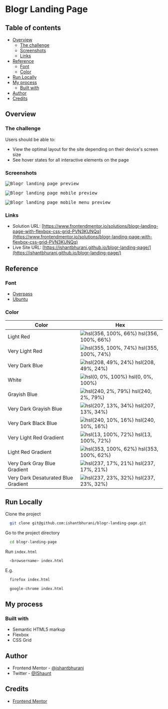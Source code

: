 # Blogr Landing Page

## Table of contents

- [Overview](#overview)
  - [The challenge](#the-challenge)
  - [Screenshots](#screenshots)
  - [Links](#links)
- [Reference](#reference)
  - [Font](#font)
  - [Color](#color)
- [Run Locally](#run-locally)
- [My process](#my-process)
  - [Built with](#built-with)
- [Author](#author)
- [Credits](#credits)

## Overview

### The challenge

Users should be able to:

- View the optimal layout for the site depending on their device's screen size
- See hover states for all interactive elements on the page

### Screenshots

<kbd>![Blogr landing page preview](https://user-images.githubusercontent.com/67356291/133937312-ba01e4cb-f228-47b1-b2f5-7ff7621ddd85.png)</kbd>

<kbd>![Blogr landing page mobile preview](https://user-images.githubusercontent.com/67356291/133937314-c368f751-780b-464b-932d-0a0d90021fec.png)</kbd>

<kbd>![Blogr landing page mobile menu preview](https://user-images.githubusercontent.com/67356291/133937315-3f9e9733-8bf0-40cc-991c-7927c25772b5.png)</kbd>

### Links

- Solution URL: [https://www.frontendmentor.io/solutions/blogr-landing-page-with-flexbox-css-grid-PVN3KUNQq](https://www.frontendmentor.io/solutions/blogr-landing-page-with-flexbox-css-grid-PVN3KUNQq)
- Live Site URL: [https://ishantbhurani.github.io/blogr-landing-page/](https://ishantbhurani.github.io/blogr-landing-page/)

## Reference

### Font

- [Overpass](https://fonts.google.com/specimen/Overpass?preview.text_type=custom)
- [Ubuntu](https://fonts.google.com/specimen/Ubuntu?preview.text_type=custom)

### Color

| Color                               | Hex                                                                                      |
| ----------------------------------- | ---------------------------------------------------------------------------------------- |
| Light Red                           | ![hsl(356, 100%, 66%)](https://via.placeholder.com/10/ff525d?text=+) hsl(356, 100%, 66%) |
| Very Light Red                      | ![hsl(355, 100%, 74%)](https://via.placeholder.com/10/ff7a85?text=+) hsl(355, 100%, 74%) |
| Very Dark Blue                      | ![hsl(208, 49%, 24%)](https://via.placeholder.com/10/1f3f5b?text=+) hsl(208, 49%, 24%)   |
| White                               | ![hsl(0, 0%, 100%)](https://via.placeholder.com/10/ffffff?text=+) hsl(0, 0%, 100%)       |
| Grayish Blue                        | ![hsl(240, 2%, 79%)](https://via.placeholder.com/10/c8c8cb?text=+) hsl(240, 2%, 79%)     |
| Very Dark Grayish Blue              | ![hsl(207, 13%, 34%)](https://via.placeholder.com/10/4b5862?text=+) hsl(207, 13%, 34%)   |
| Very Dark Black Blue                | ![hsl(240, 10%, 16%)](https://via.placeholder.com/10/25252d?text=+) hsl(240, 10%, 16%)   |
| Very Light Red Gradient             | ![hsl(13, 100%, 72%)](https://via.placeholder.com/10/ff8f70?text=+) hsl(13, 100%, 72%)   |
| Light Red Gradient                  | ![hsl(353, 100%, 62%)](https://via.placeholder.com/10/ff3d54?text=+) hsl(353, 100%, 62%) |
| Very Dark Gray Blue Gradient        | ![hsl(237, 17%, 21%)](https://via.placeholder.com/10/2c2d3f?text=+) hsl(237, 17%, 21%)   |
| Very Dark Desaturated Blue Gradient | ![hsl(237, 23%, 32%)](https://via.placeholder.com/10/3f4164?text=+) hsl(237, 23%, 32%)   |

## Run Locally

Clone the project

```bash
  git clone git@github.com:ishantbhurani/blogr-landing-page.git
```

Go to the project directory

```bash
  cd blogr-landing-page
```

Run `index.html`

```bash
  <browsername> index.html
```

E.g.

```bash
  firefox index.html
```

```bash
  google-chrome index.html
```

## My process

### Built with

- Semantic HTML5 markup
- Flexbox
- CSS Grid

## Author

- Frontend Mentor - [@ishantbhurani](https://www.frontendmentor.io/profile/ishantbhurani)
- Twitter - [@IShaunt](https://twitter.com/IShaunt)

## Credits

- [Frontend Mentor](https://www.frontendmentor.io/challenges/blogr-landing-page-EX2RLAApP)

